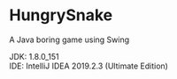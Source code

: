 # HungrySnake
A Java boring game using Swing

JDK: 1.8.0_151\
IDE: IntelliJ IDEA 2019.2.3 (Ultimate Edition)